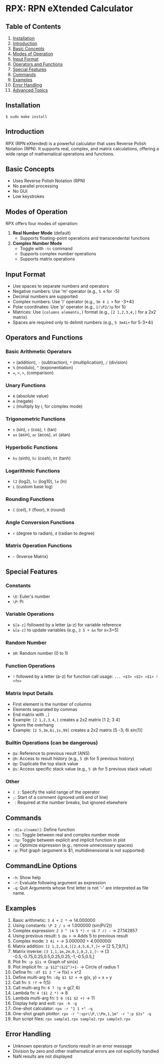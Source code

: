 # RPX: RPN eXtended Calculator

## Table of Contents
1. [Installation](#installation)
2. [Introduction](#introduction)
3. [Basic Concepts](#basic-concepts)
4. [Modes of Operation](#modes-of-operation)
5. [Input Format](#input-format)
6. [Operators and Functions](#operators-and-functions)
7. [Special Features](#special-features)
8. [Commands](#commands)
9. [Examples](#examples)
10. [Error Handling](#error-handling)
11. [Advanced Topics](#advanced-topics)

## Installation
```
$ sudo make install
```

## Introduction
RPX (RPN eXtended) is a powerful calculator that uses Reverse Polish Notation (RPN). It supports real, complex, and matrix calculations, offering a wide range of mathematical operations and functions.

## Basic Concepts
- Uses Reverse Polish Notation (RPN)
- No parallel processing
- No GUI
- Low keystrokes

## Modes of Operation
RPX offers four modes of operation:

1. **Real Number Mode** (default)
   - Supports floating-point operations and transcendental functions
2. **Complex Number Mode**
   - Toggle with `:tc` command
   - Supports complex number operations
   - Supports matrix operations

## Input Format
- Use spaces to separate numbers and operators
- Negative numbers: Use 'm' operator (e.g., `5 m` for -5)
- Decimal numbers are supported
- Complex numbers: Use 'i' operator (e.g., `3m 4 i +` for -3+4i)
- Polar coordinates: Use 'p' operator (e.g., `1(\P2/)p` for 1i)
- Matrices: Use `[columns elements,]` format (e.g., `[2 1,2,3,4,]` for a 2x2 matrix)
- Spaces are required only to delimit numbers (e.g., `5 3m4i+` for 5-3+4i)

## Operators and Functions
### Basic Arithmetic Operators
- `+` (addition), `-` (subtraction), `*` (multiplication), `/` (division)
- `%` (modulo), `^` (exponentiation)
- `=`, `<`, `>`, (comparison)

### Unary Functions
- `A` (absolute value)
- `m` (negate)
- `i` (multiply by i, for complex mode)

### Trigonometric Functions
- `s` (sin), `c` (cos), `t` (tan)
- `as` (asin), `ac` (acos), `at` (atan)

### Hyperbolic Functions
- `hs` (sinh), `hc` (cosh), `ht` (tanh)

### Logarithmic Functions
- `l2` (log2), `lc` (log10), `le` (ln)
- `L` (custom base log)

### Rounding Functions
- `C` (ceil), `F` (floor), `R` (round)

### Angle Conversion Functions
- `r` (degree to radian), `d` (radian to degree)

### Matrix Operation Functions
- `~` (Inverse Matrix)

## Special Features
### Constants
- `\E`: Euler's number
- `\P`: Pi

### Variable Operations
- `$[a-z]` followed by a letter (a-z) for variable reference
- `&[a-z]` to update variables (e.g., `3 5 + &x` for x=3+5)

### Random Number
- `$R`: Random number (0 to 1)

### Function Operations
- `!` followed by a letter (a-z) for function call
usage:  `... <$3> <$2> <$1> !<fn>`

### Matrix Input Details
- First element is the number of columns
- Elements separated by commas
- End matrix with `,]`
- Example: `[2 1,2,3,4,]` creates a 2x2 matrix [1 2; 3 4]
- Ignore the overhang
- Example: `[2 5,3m,6i,1s,99]` creates a 2x2 matrix [5 -3; 6i sin(1)]

### Builtin Operations (can be dangerous)
- `@a`: Reference to previous result (ANS)
- `@h`: Access to result history (e.g., `5 @h` for 5 previous history)
- `@p`: Duplicate the top stack value
- `@s`: Access specific stack value (e.g., `5 @h` for 5 previous stack value)

### Other
- `( )`: Specify the valid range of the operator
- `;`: Start of a comment (ignored until end of line)
- ` `: Required at the number breaks, but ignored elsewhere

## Commands
- `:d[a-z(name)]`: Define function
- `:tc`: Toggle between real and complex number mode
- `:tp`: Toggle between explicit and implicit function in plot
- `:o`: Optimize expression (e.g., remove unnecessary spaces)
- `:p`: Plot graph (argument is $1, multidimensional is not supported)

## CommandLine Options
- `-h`: Show help
- `-r`: Evaluate following argument as expression
- `-q`: Quit
Arguments whose first letter is not '-' are interpreted as file name.

## Examples
1. Basic arithmetic: `3 4 + 2 *` -> 14.000000
2. Using constants: `\P 2 / s` -> 1.000000 (sin(Pi/2))
3. Complex expression: `2 3 ^ (4 5 *) + (6 7 /) -` -> 27.142857
4. Using previous result: `5 @a +` -> Adds 5 to previous result
5. Complex mode: `3 4i +` -> 3.000000 + 4.000000i
8. Matrix addition: `[2 1,2,3,4,][2,4,5,6,7,]+` -> [2 5,7,9,11,]
9. Matrix inverse: `[3 1,1,1m,2m,0,1,0,2,1,]~` -> [3 -0.5,-0.75,0.25,0.5,0.25,0.25,-1,-0.5,0.5,]
10. Plot fn: `:p $1s` -> Graph of sin(x)
11. Plot implicit fn: `:p $12^($22^)+1-` -> Circle of radius 1
12. Define fn: `:df $1 2 ^` -> f(x) = x^2
13. Define multi-arg fn: `:dg $1 $2 +` -> g(x, y) = x + y
14. Call fn: `5 !f` -> f(5)
15. Call multi-arg fn: `6 7 !g` -> g(7, 6)
16. Lambda fn: `4 ($1 2 *)` -> 8
17. Lambda multi-arg fn: `5 6 ($1 $2 +)` -> 11
18. Display help and exit: `rpx -h -q`
19. One-shot calculator: `rpx -r "1 1 +" -q`
20. One-shot graph plottor: `rpx -r ":spr\\P,\\Pm,1,1m" -r ":p $1s" -q`
21. Run script files: `rpx sample1.rpx sample2.rpx sample3.rpx`

## Error Handling
- Unknown operators or functions result in an error message
- Division by zero and other mathematical errors are not explicitly handled
- NaN results are not displayed
